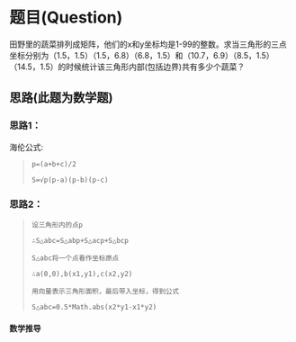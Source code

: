 # 题目(Question)
田野里的蔬菜排列成矩阵，他们的x和y坐标均是1-99的整数。求当三角形的三点坐标分别为（1.5，1.5）（1.5，6.8）（6.8，1.5）和（10.7，6.9）（8.5，1.5）（14.5，1.5）的时候统计该三角形内部(包括边界)共有多少个蔬菜？

## 思路(此题为数学题)

### 思路1：

海伦公式:
>`p=(a+b+c)/2`<br>
>
>`S=√p(p-a)(p-b)(p-c)`

### 思路2：

>`设三角形内的点p `
>
>`∴S△abc=S△abp+S△acp+S△bcp `
>
>`S△abc将一个点看作坐标原点 `
>
>`∴a(0,0),b(x1,y1),c(x2,y2)  `
>
>`用向量表示三角形面积，最后带入坐标，得到公式  `
>
>`S△abc=0.5*Math.abs(x2*y1-x1*y2)`

#### 数学推导
